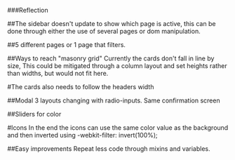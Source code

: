 ###Reflection

##The sidebar doesn't update to show which page is active, this can be done through either the use of several pages or dom manipulation.

##5 different pages or 1 page that filters.

##Ways to reach "masonry grid"
Currently the cards don't fall in line by size, This could be mitigated through a column layout and set heights rather than widths, but would not fit here.

#The cards also needs to follow the headers width

##Modal
3 layouts changing with radio-inputs.
Same confirmation screen

##Sliders for color

#Icons
In the end the icons can use the same color value as the background and then inverted using -webkit-filter: invert(100%);


##Easy improvements
Repeat less code through mixins and variables.

